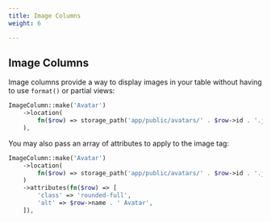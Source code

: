 ```yaml
---
title: Image Columns
weight: 6

---
```


## Image Columns

Image columns provide a way to display images in your table without having to use `format()` or partial views:

```php
ImageColumn::make('Avatar')
    ->location(
        fn($row) => storage_path('app/public/avatars/' . $row->id . '.jpg')
    ),
```

You may also pass an array of attributes to apply to the image tag:

```php
ImageColumn::make('Avatar')
    ->location(
        fn($row) => storage_path('app/public/avatars/' . $row->id . '.jpg')
    )
    ->attributes(fn($row) => [
        'class' => 'rounded-full',
        'alt' => $row->name . ' Avatar',
    ]),
```
